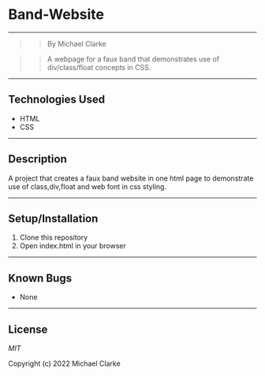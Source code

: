 # __Band-Website__
***

>> By Michael Clarke  

>> A webpage for a faux band that demonstrates use of div/class/float concepts in CSS.
***
## Technologies Used
* HTML  
* CSS
***
## Description 
A project that creates a faux band website in one html page to demonstrate use of class,div,float and web font in css styling.
***
## Setup/Installation
1. Clone this repository 
2. Open index.html in your browser 
*** 
## Known Bugs
* None
***
## License
*MIT*  

Copyright (c) 2022 Michael Clarke